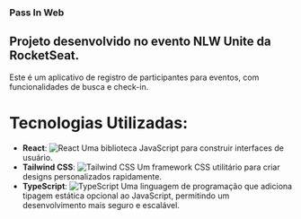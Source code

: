### Pass In Web

## Projeto desenvolvido no evento NLW Unite da RocketSeat.

Este é um aplicativo de registro de participantes para eventos, com funcionalidades de busca e check-in.

# Tecnologias Utilizadas:
- **React**: ![React](https://img.icons8.com/color/48/000000/react-native.png) Uma biblioteca JavaScript para construir interfaces de usuário.
- **Tailwind CSS**: ![Tailwind CSS](https://img.icons8.com/color/48/000000/tailwind-css-icon.png) Um framework CSS utilitário para criar designs personalizados rapidamente.
- **TypeScript**: ![TypeScript](https://img.icons8.com/color/48/000000/typescript.png) Uma linguagem de programação que adiciona tipagem estática opcional ao JavaScript, permitindo um desenvolvimento mais seguro e escalável.

